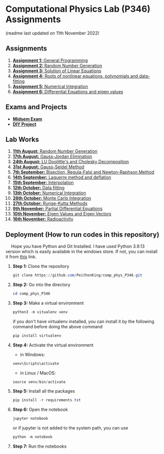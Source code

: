 # Computational Physics Lab (P346) Assignments

(readme last updated on 11th November 2022)

## Assignments

1. [**Assignment 1:** General Programming](1.assign1_gen.ipynb)
2. [**Assignment 2:** Random Number Generation](2.assign2_rand.ipynb)
3. [**Assignment 3:** Solution of Linear Equations](3.assign3_lineq.ipynb)
4. [**Assignment 4:** Roots of nonlinear equations, polynomials and data-fitting](4.assign4_rootfit.ipynb)
5. [**Assignment 5:** Numerical Integration](5.assign5_integ.ipynb)
6. [**Assignment 6:** Differential Equations and eigen values](6.assign6_difqev.ipynb)

## Exams and Projects

- [**Midsem Exam**](midsem.ipynb)
- [**DIY Project**](DIY%20Project/main.pdf)

## Lab Works

1. [**11th August:** Random Number Generation](lab_11_08.ipynb)
2. [**17th August:** Gauss-Jordan Elimination](lab_17_08.ipynb)
3. [**24th August:** LU Doolittle's and Cholesky Decomposition](lab_24_08.ipynb)
4. [**31st August:** Gauss-Seidel Method](lab_31_08.ipynb)
5. [**7th September:** Bisection, Regula-Falsi and Newton-Raphson Method](lab_07_09.ipynb)
6. [**14th September:** Laguerre method and deflation](lab_14_09.ipynb)
7. [**15th September:** Interpolation](lab_15_09.ipynb)
8. [**12th October:** Data fitting](lab_12_10.ipynb)
9. [**13th October:** Numerical Integration](lab_13_10.ipynb)
10. [**26th October:** Monte Carlo Integration](lab_26_10.ipynb)
11. [**27th October:** Runge-Kutta Methods](lab_27_10.ipynb)
12. [**9th November:** Partial Differential Equations](lab_9_11.ipynb)
13. [**10th November:** Eigen Values and Eigen Vectors](lab_10_11.ipynb)
14. [**16th November:** Radioactivity](lab_16_11.ipynb)

## Deployment (How to run codes in this repository)

&emsp; Hope you have Python and Git Installed. I have used Python 3.9.13 version which is easily available in the windows store. If not, you can install it from [this](https://www.python.org/downloads/release/python-390/) link.

1. **Step 1:** Clone the repository

    ```powershell
    git clone https://github.com/PeithonKing/comp_phys_P346.git
    ```

2. **Step 2:** Go into the directory

    ```powershell
    cd comp_phys_P346
    ```

3. **Step 3:** Make a virtual environment

    ```powershell
    python3 -m vitualenv venv
    ```

    if you don't have virtualenv installed, you can install it by the following command before doing the above command

    ```powershell
    pip install virtualenv
    ```

4. **Step 4:** Activate the virtual environment
    - in Windows:

    ```powershell
    venv\Scripts\activate
    ```

    - in Linux / MacOS:

    ```powershell
    source venv/bin/activate
    ```

5. **Step 5:** Install all the packages

    ```powershell
    pip install -r requirements.txt
    ```

6. **Step 6:** Open the notebook

    ```powershell
    jupyter notebook
    ```

    or if jupyter is not added to the system path, you can use

    ```powershell
    python -m notebook
    ```

7. **Step 7:** Run the notebooks
